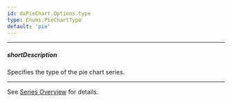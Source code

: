 ```yaml
---
id: dxPieChart.Options.type
type: Enums.PieChartType
default: 'pie'
---
```

---
##### shortDescription
Specifies the type of the pie chart series.

---
See [Series Overview](/concepts/05%20UI%20Components/PieChart/10%20Series/00%20Overview.md '/Documentation/Guide/UI_Components/PieChart/Series/Overview/') for details.
